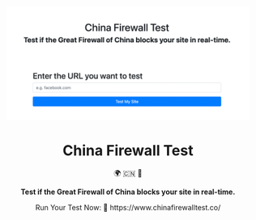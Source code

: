 <p align="center">
  <a href="https://www.chinafirewalltest.co/">
    <img alt="China Firewall Test" src="https://raw.githubusercontent.com/china-firewall-test/real-time-checker/main/china-firewall-checker.png" width="480" />
  </a>
</p>
<h1 align="center">
  China Firewall Test
</h1>

<p align="center">
  🌍 🇨🇳 🚀
</p>

<p align="center">
  <strong>
    Test if the Great Firewall of China blocks your site in real-time.
  </strong>
</p>

<p align="center">
  Run Your Test Now: 🔗 https://www.chinafirewalltest.co/
</p>
